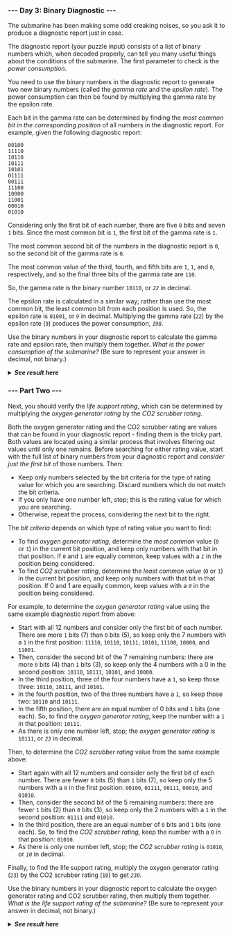 ﻿### --- Day 3: Binary Diagnostic ---

The submarine has been making some odd creaking noises, so you ask it to
produce a diagnostic report just in case.

The diagnostic report (your puzzle input) consists of a list of binary
numbers which, when decoded properly, can tell you many useful things about
the conditions of the submarine. The first parameter to check is the *power
consumption*.

You need to use the binary numbers in the diagnostic report to generate two 
new binary numbers (called the *gamma rate* and the *epsilon rate*). The power
consumption can then be found by multiplying the gamma rate by the epsilon
rate.

Each bit in the gamma rate can be determined by finding the *most common bit
in the corresponding position* of all numbers in the diagnostic report. For 
example, given the following diagnostic report:

	00100
	11110
	10110
	10111
	10101
	01111
	00111
	11100
	10000
	11001
	00010
	01010

Considering only the first bit of each number, there are five `0` bits and
seven `1` bits. Since the most common bit is `1`, the first bit of the gamma
rate is `1`.

The most common second bit of the numbers in the diagnostic report is `0`, so
the second bit of the gamma rate is `0`.

The most common value of the third, fourth, and fifth bits are `1`, `1`, and `0`,
respectively, and so the final three bits of the gamma rate are `110`.

So, the gamma rate is the binary number `10110`, or *`22`* in decimal.

The epsilon rate is calculated in a similar way; rather than use the most
common bit, the least common bit from each position is used. So, the 
epsilon rate is `01001`, or *`9`* in decimal. Multiplying the gamma rate (`22`) by
the epsilon rate (`9`) produces the power consumption, *`198`*.

Use the binary numbers in your diagnostic report to calculate the gamma 
rate and epsilon rate, then multiply them together. *What is the power
consumption of the submarine?* (Be sure to represent your answer in decimal, 
not binary.)

<details>
  <summary><strong><em>See result here</em></strong></summary>
	Your puzzle answer was <strong><em>4103154</em></strong>.
</details>

### --- Part Two ---

Next, you should verify the *life support rating*, which can be determined by 
multiplying the *oxygen generator rating* by the *CO2 scrubber rating*.

Both the oxygen generator rating and the CO2 scrubber rating are values
that can be found in your diagnostic report - finding them is the tricky
part. Both values are located using a similar process that involves
filtering out values until only one remains. Before searching for either
rating value, start with the full list of binary numbers from your 
diagnostic report and *consider just the first bit* of those numbers. Then:

- Keep only numbers selected by the bit criteria for the type of rating
value for which you are searching. Discard numbers which do not match
the bit criteria.
- If you only have one number left, stop; this is the rating value for 
which you are searching.
- Otherwise, repeat the process, considering the next bit to the right.

The *bit criteria* depends on which type of rating value you want to find:

- To find *oxygen generator rating*, determine the *most common* value (`0` or 
`1`) in the current bit position, and keep only numbers with that bit in
that position. If `0` and `1` are equally common, keep values with a *`1`* in 
the position being considered.
- To find *CO2 scrubber rating*, determine the *least common value* (`0` or `1`) 
in the current bit position, and keep only numbers with that bit in 
that position. If 0 and 1 are equally common, keep values with a *`0`* in
the position being considered.

For example, to determine the *oxygen generator rating* value using the same example diagnostic report from above:

- Start with all 12 numbers and consider only the first bit of each 
number. There are more `1` bits (7) than `0` bits (5), so keep only the 7
numbers with a `1` in the first position: `11110`, `10110`, `10111`, `10101`,
`11100`, `10000`, and `11001`.
- Then, consider the second bit of the 7 remaining numbers: there are
more `0` bits (4) than `1` bits (3), so keep only the 4 numbers with a 0 
in the second position: `10110`, `10111`, `10101`, and `10000`.
- In the third position, three of the four numbers have a `1`, so keep
those three: `10110`, `10111`, and `10101`.
- In the fourth position, two of the three numbers have a `1`, so keep
those two: `10110` and `10111`.
- In the fifth position, there are an equal number of 0 bits and `1` bits
(one each). So, to find the *oxygen generator rating*, keep the number
with a `1` in that position: `10111`.
- As there is only one number left, stop; the *oxygen generator rating* is
`10111`, or *`23`* in decimal.

Then, to determine the *CO2 scrubber rating* value from the same example
above:

- Start again with all 12 numbers and consider only the first bit of
each number. There are fewer `0` bits (5) than `1` bits (7), so keep only
the 5 numbers with a `0` in the first position: `00100`, `01111`, `00111`,
`00010`, and `01010`.
- Then, consider the second bit of the 5 remaining numbers: there
are fewer `1` bits (2) than `0` bits (3), so keep only the 2 numbers with a `1`
in the second position: `01111` and `01010`.
- In the third position, there are an equal number of `0` bits and `1` bits
(one each). So, to find the *CO2 scrubber rating*, keep the number with
a `0` in that position: `01010`.
- As there is only one number left, stop; the *CO2 scrubber rating* is
`01010`, or *`10`* in decimal.

Finally, to find the life support rating, multiply the oxygen generator
rating (`23`) by the CO2 scrubber rating (`10`) to get *`230`*.

Use the binary numbers in your diagnostic report to calculate the oxygen
generator rating and CO2 scrubber rating, then multiply them together. *What
is the life support rating of the submarine?* (Be sure to represent your
answer in decimal, not binary.)

<details>
  <summary><strong><em>See result here</em></strong></summary>
	Your puzzle answer was <strong><em>???</em></strong>.
</details>